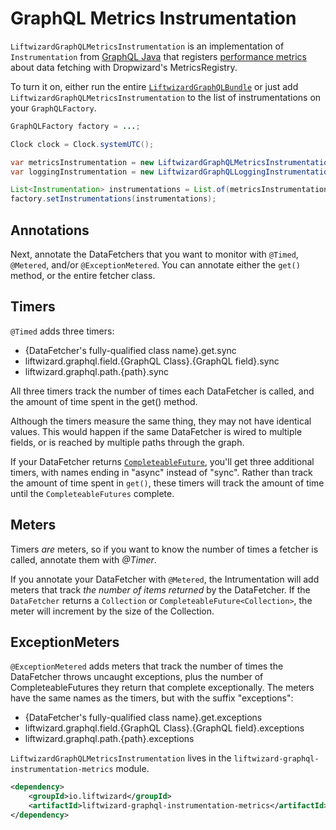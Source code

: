 # GraphQL Metrics Instrumentation

`LiftwizardGraphQLMetricsInstrumentation` is an implementation of `Instrumentation` from [GraphQL Java](https://www.graphql-java.com/) that registers [performance metrics](https://metrics.dropwizard.io/) about data fetching with Dropwizard's MetricsRegistry.

To turn it on, either run the entire [`LiftwizardGraphQLBundle`](graphql/bundle.md) or just add `LiftwizardGraphQLMetricsInstrumentation` to the list of instrumentations on your `GraphQLFactory`.

```java
GraphQLFactory factory = ...;

Clock clock = Clock.systemUTC();

var metricsInstrumentation = new LiftwizardGraphQLMetricsInstrumentation(this.metricRegistry, clock);
var loggingInstrumentation = new LiftwizardGraphQLLoggingInstrumentation();

List<Instrumentation> instrumentations = List.of(metricsInstrumentation, loggingInstrumentation);
factory.setInstrumentations(instrumentations);
```

## Annotations

Next, annotate the DataFetchers that you want to monitor with `@Timed`, `@Metered`, and/or `@ExceptionMetered`. You can annotate either the `get()` method, or the entire fetcher class.

## Timers

`@Timed` adds three timers:
* {DataFetcher's fully-qualified class name}.get.sync
* liftwizard.graphql.field.{GraphQL Class}.{GraphQL field}.sync
* liftwizard.graphql.path.{path}.sync

All three timers track the number of times each DataFetcher is called, and the amount of time spent in the get() method.

Although the timers measure the same thing, they may not have identical values. This would happen if the same DataFetcher is wired to multiple fields, or is reached by multiple paths through the graph.

If your DataFetcher returns [`CompleteableFuture`](https://docs.oracle.com/en/java/javase/11/docs/api/java.base/java/util/concurrent/CompletableFuture.html), you'll get three additional timers, with names ending in "async" instead of "sync". Rather than track the amount of time spent in `get()`, these timers will track the amount of time until the `CompleteableFutures` complete.

## Meters

Timers *are* meters, so if you want to know the number of times a fetcher is called, annotate them with *@Timer*.

If you annotate your DataFetcher with `@Metered`, the Intrumentation will add meters that track *the number of items returned* by the DataFetcher. If the `DataFetcher` returns a `Collection` or `CompleteableFuture<Collection>`, the meter will increment by the size of the Collection.

## ExceptionMeters

`@ExceptionMetered` adds meters that track the number of times the DataFetcher throws uncaught exceptions, plus the number of CompleteableFutures they return that complete exceptionally. The meters have the same names as the timers, but with the suffix "exceptions":
* {DataFetcher's fully-qualified class name}.get.exceptions
* liftwizard.graphql.field.{GraphQL Class}.{GraphQL field}.exceptions
* liftwizard.graphql.path.{path}.exceptions

`LiftwizardGraphQLMetricsInstrumentation` lives in the `liftwizard-graphql-instrumentation-metrics` module.

```xml
<dependency>
    <groupId>io.liftwizard</groupId>
    <artifactId>liftwizard-graphql-instrumentation-metrics</artifactId>
</dependency>
```
